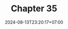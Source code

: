 ---
weight: 5300
title: "Chapter 35"
description: "Microservices"
icon: "article"
date: "2024-08-13T23:20:17+07:00"
lastmod: "2024-08-13T23:20:17+07:00"
draft: false
toc: true
---